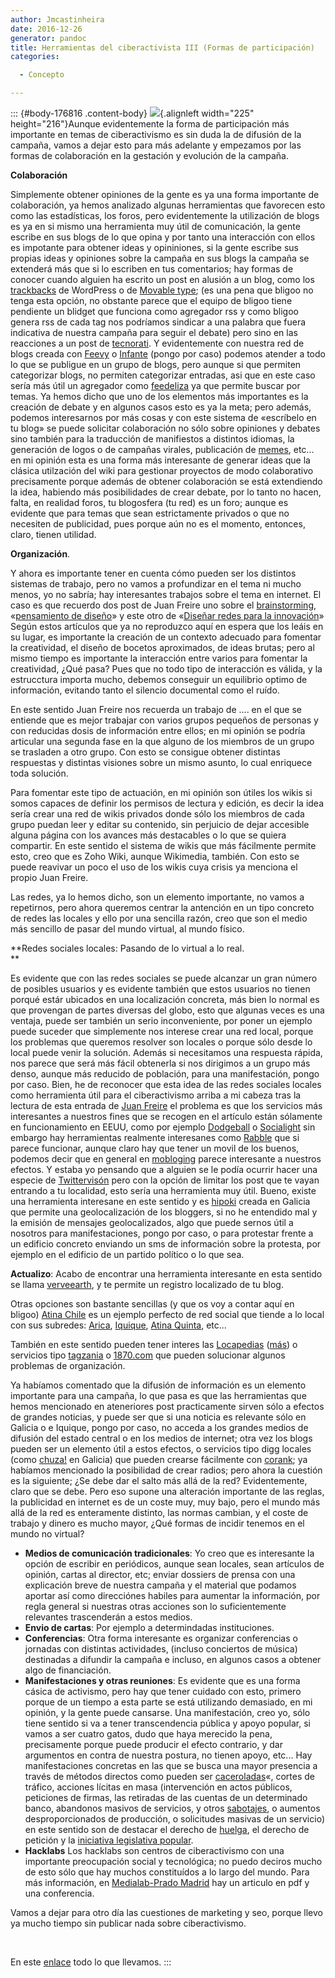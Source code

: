 ```yaml
---
author: Jmcastinheira
date: 2016-12-26
generator: pandoc
title: Herramientas del ciberactivista III (Formas de participación)
categories:

  - Concepto

---
```




::: {#body-176816 .content-body}
![](http://espaiobertsocialista.files.wordpress.com/2007/10/participacion.jpg){.alignleft
width="225" height="216"}Aunque evidentemente la forma de participación
más importante en temas de ciberactivismo es sin duda la de difusión de
la campaña, vamos a dejar esto para más adelante y empezamos por las
formas de colaboración en la gestación y evolución de la campaña.

**Colaboración**

Simplemente obtener opiniones de la gente es ya una forma importante de
colaboración, ya hemos analizado algunas herramientas que favorecen esto
como las estadísticas, los foros, pero evidentemente la utilización de
blogs es ya en si mismo una herramienta muy útil de comunicación, la
gente escribe en sus blogs de lo que opina y por tanto una interacción
con ellos es impotante para obtener ideas y opininiones, si la gente
escribe sus propias ideas y opiniones sobre la campaña en sus blogs la
campaña se extenderá más que si lo escriben en tus comentarios; hay
formas de conocer cuando alguien ha escrito un post en alusión a un
blog, como los [trackbacks](http://es.wikipedia.org/wiki/Trackback) de
WordPress o de [Movable type](http://www.movabletype.org/); (es una pena
que bligoo no tenga esta opción, no obstante parece que el equipo de
bligoo tiene pendiente un blidget que funciona como agregador rss y como
bligoo genera rss de cada tag nos podríamos sindicar a una palabra que
fuera indicativa de nuestra campaña para seguir el debate) pero sino en
las reacciones a un post de [tecnorati](http://technorati.com/). Y
evidentemente con nuestra red de blogs creada con
[Feevy](http://www.feevy.com/) o
[Infante](http://www.infante.crackcorp.com/) (pongo por caso) podemos
atender a todo lo que se publigue en un grupo de blogs, pero aunque si
que permiten categorizar blogs, no permiten categorizar entradas, asi
que en este caso sería más útil un agregador como
[feedeliza](http://bitacoras.com/widgets/feedeliza) ya que permite
buscar por temas. Ya hemos dicho que uno de los elementos más
importantes es la creación de debate y en algunos casos esto es ya la
meta; pero además, podemos interesarnos por más cosas y con este sistema
de «escríbelo en tu blog» se puede solicitar colaboración no sólo sobre
opiniones y debates sino también para la traducción de manifiestos a
distintos idiomas, la generación de logos o de campañas virales,
publicación de [memes](http://www.zapin.info/memes/), etc... en mi
opinión esta es una forma más interesante de generar ideas que la
clásica utilzación del wiki para gestionar proyectos de modo
colaborativo precisamente porque además de obtener colaboración se está
extendiendo la idea, habiendo más posibilidades de crear debate, por lo
tanto no hacen, falta, en realidad foros, tu blogosfera (tu red) es un
foro; aunque es evidente que para temas que sean estrictamente privados
o que no necesiten de publicidad, pues porque aún no es el momento,
entonces, claro, tienen utilidad.

**Organización**.

Y ahora es importante tener en cuenta cómo pueden ser los distintos
sistemas de trabajo, pero no vamos a profundizar en el tema ni mucho
menos, yo no sabría; hay interesantes trabajos sobre el tema en
internet. El caso es que recuerdo dos post de Juan Freire uno sobre el
[brainstorming](http://es.wikipedia.org/wiki/Brainstorming),
«[pensamiento de
diseño](http://nomada.blogs.com/jfreire/2008/04/tormentas-y-ser.html)» y
este otro de «[Diseñar redes para la
innovación](http://www.typepad.com/t/trackback/154074/26826210)» Según
estos artículos que ya no reproduzco aquí en espera que los leáis en su
lugar, es importante la creación de un contexto adecuado para fomentar
la creatividad, el diseño de bocetos aproximados, de ideas brutas; pero
al mismo tiempo es importante la interacción entre varios para fomentar
la creatividad, ¿Qué pasa? Pues que no todo tipo de interacción es
válida, y la estrucctura importa mucho, debemos conseguir un equilibrio
optimo de información, evitando tanto el silencio documental como el
ruído.

En este sentido Juan Freire nos recuerda un trabajo de .... en el que se
entiende que es mejor trabajar con varios grupos pequeños de personas y
con reducidas dosis de información entre ellos; en mi opinión se podría
articular una segunda fase en la que alguno de los miembros de un grupo
se trasladen a otro grupo. Con esto se consigue obtener distintas
respuestas y distintas visiones sobre un mismo asunto, lo cual enriquece
toda solución.

Para fomentar este tipo de actuación, en mi opinión son útiles los wikis
si somos capaces de definir los permisos de lectura y edición, es decir
la idea sería crear una red de wikis privados donde sólo los miembros de
cada grupo puedan leer y editar su contenido, sin perjuicio de dejar
accesible alguna página con los avances más destacables o lo que se
quiera compartir. En este sentido el sistema de wikis que más fácilmente
permite esto, creo que es Zoho Wiki, aunque Wikimedia, también. Con esto
se puede reavivar un poco el uso de los wikis cuya crisis ya menciona el
propio Juan Freire.

Las redes, ya lo hemos dicho, son un elemento importante, no vamos a
repetirnos, pero ahora queremos centrar la antención en un tipo concreto
de redes las locales y ello por una sencilla razón, creo que son el
medio más sencillo de pasar del mundo virtual, al mundo físico.

**Redes sociales locales: Pasando de lo virtual a lo real.\
**

Es evidente que con las redes sociales se puede alcanzar un gran número
de posibles usuarios y es evidente también que estos usuarios no tienen
porqué estár ubicados en una localización concreta, más bien lo normal
es que provengan de partes diversas del globo, esto que algunas veces es
una ventaja, puede ser también un serio inconveniente, por poner un
ejemplo puede suceder que simplemente nos interese crear una red local,
porque los problemas que queremos resolver son locales o porque sólo
desde lo local puede venir la solución. Además si necesitamos una
respuesta rápida, nos parece que será más fácil obtenerla si nos
dirigimos a un grupo más denso, aunque más reducido de población, para
una manifestación, pongo por caso. Bien, he de reconocer que esta idea
de las redes sociales locales como herramienta útil para el
ciberactivismo arriba a mi cabeza tras la lectura de esta entrada de
[Juan Freire](http://www.typepad.com/t/trackback/154074/4633007) el
problema es que los servicios más interesantes a nuestros fines que se
recogen en el artículo están sólamente en funcionamiento en EEUU, como
por ejemplo [Dodgeball](http://google.dirson.com/o.a/dodgeball) o
[Socialight](http://socialight.com/) sin embargo hay herramientas
realmente interesanes como
[Rabble](http://elastico.net/archives/2005/03/la_blogosfera_a.html) que
si parece funcionar, aunque claro hay que tener un movil de los buenos,
podemos decir que en general en
[mobloging](http://www.google.es/search?q=mobloging&ie=utf-8&oe=utf-8&aq=t&rls=org.mozilla:es-ES:official&client=firefox-a)
parece interesante a nuestros efectos. Y estaba yo pensando que a
alguien se le podía ocurrir hacer una especie de
[Twittervisón](http://twittervision.com/) pero con la opción de limitar
los post que te vayan entrando a tu localidad, esto sería una
herramienta muy útil. Bueno, existe una herramienta interesane en este
sentido y es [hipoki](http://www.ipoki.com/) creada en Galicia que
permite una geolocalización de los bloggers, si no he entendido mal y la
emisión de mensajes geolocalizados, algo que puede sernos útil a
nosotros para manifestaciones, pongo por caso, o para protestar frente a
un edificio concreto enviando un sms de información sobre la protesta,
por ejemplo en el edificio de un partido político o lo que sea.

**Actualizo**: Acabo de encontrar una herramienta interesante en esta
sentido se llama [verveearth](http://www.verveearth.com/), y te permite
un registro localizado de tu blog.

Otras opciones son bastante sencillas (y que os voy a contar aquí en
bligoo) [Atina Chile](http://www.atinachile.cl/content) es un ejemplo
perfecto de red social que tiende a lo local con sus subredes:
[Arica](http://www.atinaarica.cl/content),
[Iquique](http://www.atinaiquique.cl/content), [Atina
Quinta](http://www.atinaarica.cl/content), etc...

También en este sentido pueden tener interes las
[Locapedias](http://www.generacionred.net/2007/07/12/contenido-local-i-nacimiento-y-expansion-de-las-locapedias/)
([más](http://nosolosoftware.blogspot.com/2007/11/hacia-las-wikipedias-distribuidas.html))
o servicios tipo [tagzania](http://www.tagzania.com/) o
[1870.com](http://11870.com/) que pueden solucionar algunos problemas de
organización.

Ya habíamos comentado que la difusión de información es un elemento
importante para una campaña, lo que pasa es que las herramientas que
hemos mencionado en ateneriores post practicamente sirven sólo a efectos
de grandes noticias, y puede ser que si una noticia es relevante sólo en
Galicia o e Iquique, pongo por caso, no acceda a los grandes medios de
difusión del estado central o en los medios de internet; otra vez los
blogs pueden ser un elemento útil a estos efectos, o servicios tipo digg
locales (como [chuza!](http://chuza.org/) en Galicia) que pueden crearse
fácilmente con [corank](http://es.corank.com/); ya habíamos mencionado
la posibilidad de crear radios; pero ahora la cuestión es la siguiente;
¿Se debe dar el salto más allá de la red? Evidentemente, claro que se
debe. Pero eso supone una alteración importante de las reglas, la
publicidad en internet es de un coste muy, muy bajo, pero el mundo más
allá de la red es enteramente distinto, las normas cambian, y el coste
de trabajo y dinero es mucho mayor, ¿Qué formas de incidir tenemos en el
mundo no virtual?

-   **Medios de comunicación tradicionales**: Yo creo que es interesante
    la opción de escribir en periódicos, aunque sean locales, sean
    artículos de opinión, cartas al director, etc; enviar dossiers de
    prensa con una explicación breve de nuestra campaña y el material
    que podamos aportar así como direcciónes habiles para aumentar la
    información, por regla general si nuestras otras acciones son lo
    suficientemente relevantes trascenderán a estos medios.
-   **Envio de cartas**: Por ejemplo a determindadas instituciones.
-   **Conferencias**: Otra forma interesante es organizar conferencias o
    jornadas con distintas actividades, (incluso conciertos de música)
    destinadas a difundir la campaña e incluso, en algunos casos a
    obtener algo de financiación.
  -   **Manifestaciones y otras reuniones**: Es evidente que es una forma
    cásica de activismo, pero hay que tener cuidado con esto, primero
    porque de un tiempo a esta parte se está utilizando demasiado, en mi
    opinión, y la gente puede cansarse. Una manifestación, creo yo, sólo
    tiene sentido si va a tener transcendencia pública y apoyo popular,
    si vamos a ser cuatro gatos, dudo que haya merecido la pena,
    precisamente porque puede producir el efecto contrario, y dar
    argumentos en contra de nuestra postura, no tienen apoyo, etc... Hay
    manifestaciones concretas en las que se busca una mayor presencia a
    través de métodos directos como pueden ser
    [caceroladas](http://es.wikipedia.org/wiki/Cacerolazo)«, cortes de
    tráfico, acciones lícitas en masa (intervención en actos públicos,
    peticiones de firmas, las retiradas de las cuentas de un determinado
    banco, abandonos masivos de servicios, y otros
    [sabotajes](http://es.wikipedia.org/wiki/Sabotaje), o aumentos
    desproporcionados de producción, o solicitudes masivas de un
    servicio) en este sentido son de destacar el derecho de
    [huelga](http://es.wikipedia.org/wiki/Huelga), el derecho de
    petición y la [iniciativa legislativa
    popular](http://es.wikipedia.org/wiki/Iniciativa_popular).
  -   **Hacklabs** Los hacklabs son centros de ciberactivismo con una
    importante preocupación social y tecnológica; no puedo deciros mucho
    de esto sólo que hay muchos constituídos a lo largo del mundo. Para
    más información, en [Medialab-Prado
    Madrid](http://medialab-prado.es/article/hackmeetings_hacklabs_tecnopolitica_para_no_iniciados)
    hay un articulo en pdf y una conferencia.

Vamos a dejar para otro día las cuestiones de marketing y seo, porque
llevo ya mucho tiempo sin publicar nada sobre ciberactivismo.

 

En este [enlace](http://entelequia.bligoo.com/tag/ciberactivismo) todo
lo que llevamos.
:::
